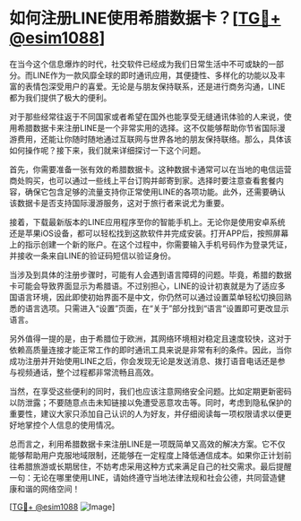 # 如何注册LINE使用希腊数据卡？[[TG💪+ @esim1088](https://t.me/s/esim1088)]

在当今这个信息爆炸的时代，社交软件已经成为我们日常生活中不可或缺的一部分。而LINE作为一款风靡全球的即时通讯应用，其便捷性、多样化的功能以及丰富的表情包深受用户的喜爱。无论是与朋友保持联系，还是进行商务沟通，LINE都为我们提供了极大的便利。

对于那些经常往返于不同国家或者希望在国外也能享受无缝通讯体验的人来说，使用希腊数据卡来注册LINE是一个非常实用的选择。这不仅能够帮助你节省国际漫游费用，还能让你随时随地通过互联网与世界各地的朋友保持联络。那么，具体该如何操作呢？接下来，我们就来详细探讨一下这个问题。

首先，你需要准备一张有效的希腊数据卡。这种数据卡通常可以在当地的电信运营商处购买，也可以通过一些线上平台订购并邮寄到家。选择时要注意查看套餐内容，确保它包含足够的流量支持你正常使用LINE的各项功能。此外，还需要确认该数据卡是否支持国际漫游服务，这对于旅行者来说尤为重要。

接着，下载最新版本的LINE应用程序至你的智能手机上。无论你是使用安卓系统还是苹果iOS设备，都可以轻松找到这款软件并完成安装。打开APP后，按照屏幕上的指示创建一个新的账户。在这个过程中，你需要输入手机号码作为登录凭证，并接收一条来自LINE的验证码短信以验证身份。

当涉及到具体的注册步骤时，可能有人会遇到语言障碍的问题。毕竟，希腊的数据卡可能会导致界面显示为希腊语。不过别担心，LINE的设计初衷就是为了适应多国语言环境，因此即使初始界面不是中文，你仍然可以通过设置菜单轻松切换回熟悉的语言选项。只需进入“设置”页面，在“关于”部分找到“语言”设置即可更改显示语言。

另外值得一提的是，由于希腊位于欧洲，其网络环境相对稳定且速度较快，这对于依赖高质量连接才能正常工作的即时通讯工具来说是非常有利的条件。因此，当你成功注册并开始使用LINE之后，你会发现无论是发送消息、拨打语音电话还是参与视频通话，整个过程都非常流畅且高效。

当然，在享受这些便利的同时，我们也应该注意网络安全问题。比如定期更新密码以防泄露；不要随意点击未知链接以免遭受恶意攻击等。同时，考虑到隐私保护的重要性，建议大家只添加自己认识的人为好友，并仔细阅读每一项权限请求以便更好地掌控个人信息的使用情况。

总而言之，利用希腊数据卡来注册LINE是一项既简单又高效的解决方案。它不仅能够帮助用户克服地域限制，还能够在一定程度上降低通信成本。如果你正计划前往希腊旅游或长期居住，不妨考虑采用这种方式来满足自己的社交需求。最后提醒一句：无论在哪里使用LINE，请始终遵守当地法律法规和社会公德，共同营造健康和谐的网络空间！

[[TG💪+ @esim1088](https://t.me/s/esim1088) ![Image](https://i.postimg.cc/4NQfJmqS/Snipaste-2025-05-13-00-14-12.png)]